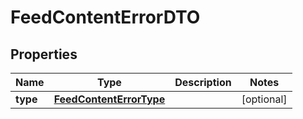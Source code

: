 
# FeedContentErrorDTO

## Properties
| Name | Type | Description | Notes |
| ------------ | ------------- | ------------- | ------------- |
| **type** | [**FeedContentErrorType**](FeedContentErrorType.md) |  |  [optional] |



